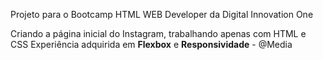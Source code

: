 Projeto para o Bootcamp HTML WEB Developer da Digital Innovation One


Criando a página inicial do Instagram, trabalhando apenas com HTML e CSS
Experiência adquirida em **Flexbox** e **Responsividade** - @Media
